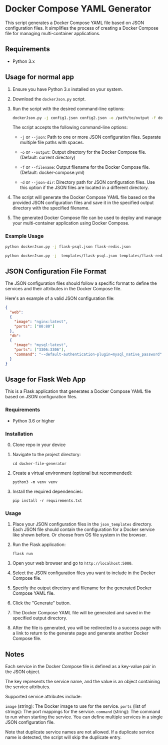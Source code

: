 # Docker Compose YAML Generator

This script generates a Docker Compose YAML file based on JSON configuration files. It simplifies the process of creating a Docker Compose file for managing multi-container applications.

## Requirements

- Python 3.x

## Usage for normal app

1. Ensure you have Python 3.x installed on your system.

2. Download the `dockerJson.py` script.

3. Run the script with the desired command-line options:

    ```bash
    dockerJson.py -j config1.json config2.json -o /path/to/output -f docker-compose.yml
    ```

    The script accepts the following command-line options:

    - `-j` or `--json`: Path to one or more JSON configuration files. Separate multiple file paths with spaces.

    - `-o` or `--output`: Output directory for the Docker Compose file. (Default: current directory)

    - `-f` or `--filename`: Output filename for the Docker Compose file. (Default: docker-compose.yml)

    - `-d` or `--json-dir`: Directory path for JSON configuration files. Use this option if the JSON files are located in a different directory.

4. The script will generate the Docker Compose YAML file based on the provided JSON configuration files and save it in the specified output directory with the specified filename.

5. The generated Docker Compose file can be used to deploy and manage your multi-container application using Docker Compose.

### Example Usage

```bash
python dockerJson.py -j flask-psql.json flask-redis.json
```

```bash
python dockerJson.py -j  templates/flask-psql.json templates/flask-redis.json -o ./result -f compose.yml
```

## JSON Configuration File Format

The JSON configuration files should follow a specific format to define the services and their attributes in the Docker Compose file.

Here's an example of a valid JSON configuration file:

```json
{
  "web":
  {
    "image": "nginx:latest",
    "ports": ["80:80"]
  },
  "db":
  {
    "image": "mysql:latest",
    "ports": ["3306:3306"],
    "command": "--default-authentication-plugin=mysql_native_password"
  }
}
```

## Usage for Flask Web App

This is a Flask application that generates a Docker Compose YAML file based on JSON configuration files.

### Requirements

- Python 3.6 or higher

### Installation

0. Clone repo in your device

1. Navigate to the project directory:

   ```shell
   cd docker-file-generator
   ```

2. Create a virtual environment (optional but recommended):

   ```shell
   python3 -m venv venv
   ```

3. Install the required dependencies:

   ```shell
   pip install -r requirements.txt
   ```

### Usage

1. Place your JSON configuration files in the `json_templates` directory.  Each JSON file should contain the configuration for a Docker service like shown before. Or choose from OS file system in the browser.

2. Run the Flask application:

   ```shell
   flask run
   ```

3. Open your web browser and go to `http://localhost:5000`.

4. Select the JSON configuration files you want to include in the Docker Compose file.

5. Specify the output directory and filename for the generated Docker Compose YAML file.

6. Click the "Generate" button.

7. The Docker Compose YAML file will be generated and saved in the specified output directory.

8. After the file is generated, you will be redirected to a success page with a link to return to the generate page and generate another Docker Compose file.

## Notes

Each service in the Docker Compose file is defined as a key-value pair in the JSON object.

The key represents the service name, and the value is an object containing the service attributes.

Supported service attributes include:

`image` (string): The Docker image to use for the service.
`ports` (list of strings): The port mappings for the service.
`command` (string): The command to run when starting the service.
You can define multiple services in a single JSON configuration file.

Note that duplicate service names are not allowed. If a duplicate service name is detected, the script will skip the duplicate entry.
